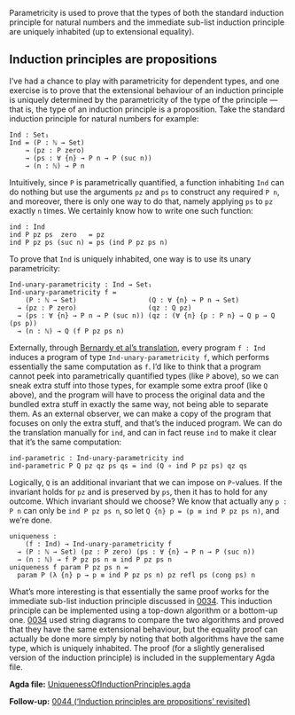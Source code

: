Parametricity is used to prove that the types of both the standard induction principle for natural numbers and the immediate sub-list induction principle are uniquely inhabited (up to extensional equality).

## Induction principles are propositions

I’ve had a chance to play with parametricity for dependent types, and one exercise is to prove that the extensional behaviour of an induction principle is uniquely determined by the parametricity of the type of the principle — that is, the type of an induction principle is a proposition.
Take the standard induction principle for natural numbers for example:

```
Ind : Set₁
Ind = (P : ℕ → Set)
    → (pz : P zero)
    → (ps : ∀ {n} → P n → P (suc n))
    → (n : ℕ) → P n
```

Intuitively, since `P` is parametrically quantified, a function inhabiting `Ind` can do nothing but use the arguments `pz` and `ps` to construct any required `P n`, and moreover, there is only one way to do that, namely applying `ps` to `pz` exactly `n` times.
We certainly know how to write one such function:

```
ind : Ind
ind P pz ps  zero   = pz
ind P pz ps (suc n) = ps (ind P pz ps n)
```

To prove that `Ind` is uniquely inhabited, one way is to use its unary parametricity:

```
Ind-unary-parametricity : Ind → Set₁
Ind-unary-parametricity f =
    (P : ℕ → Set)                  (Q : ∀ {n} → P n → Set)
  → (pz : P zero)                  (qz : Q pz)
  → (ps : ∀ {n} → P n → P (suc n)) (qz : (∀ {n} {p : P n} → Q p → Q (ps p))
  → (n : ℕ) → Q (f P pz ps n)
```

Externally, through [Bernardy et al’s translation](https://doi.org/10.1017/S0956796812000056), every program `f : Ind` induces a program of type `Ind-unary-parametricity f`, which performs essentially the same computation as `f`.
I’d like to think that a program cannot peek into parametrically quantified types (like `P` above), so we can sneak extra stuff into those types, for example some extra proof (like `Q` above), and the program will have to process the original data and the bundled extra stuff in exactly the same way, not being able to separate them.
As an external observer, we can make a copy of the program that focuses on only the extra stuff, and that’s the induced program.
We can do the translation manually for `ind`, and can in fact reuse `ind` to make it clear that it’s the same computation:

```
ind-parametric : Ind-unary-parametricity ind
ind-parametric P Q pz qz ps qs = ind (Q ∘ ind P pz ps) qz qs
```

Logically, `Q` is an additional invariant that we can impose on `P`-values.
If the invariant holds for `pz` and is preserved by `ps`, then it has to hold for any outcome.
Which invariant should we choose?
We know that actually any `p : P n` can only be `ind P pz ps n`, so let `Q {n} p = (p ≡ ind P pz ps n)`, and we’re done.

```
uniqueness :
    (f : Ind) → Ind-unary-parametricity f
  → (P : ℕ → Set) (pz : P zero) (ps : ∀ {n} → P n → P (suc n))
  → (n : ℕ) → f P pz ps n ≡ ind P pz ps n
uniqueness f param P pz ps n =
  param P (λ {n} p → p ≡ ind P pz ps n) pz refl ps (cong ps) n
```

What’s more interesting is that essentially the same proof works for the immediate sub-list induction principle discussed in [0034](/blog/0034/).
This induction principle can be implemented using a top-down algorithm or a bottom-up one.
[0034](/blog/0034/) used string diagrams to compare the two algorithms and proved that they have the same extensional behaviour, but the equality proof can actually be done more simply by noting that both algorithms have the same type, which is uniquely inhabited.
The proof (for a slightly generalised version of the induction principle) is included in the supplementary Agda file.

**Agda file:** [UniquenessOfInductionPrinciples.agda](UniquenessOfInductionPrinciples.agda)

**Follow-up:** [0044 (‘Induction principles are propositions’ revisited)](/blog/0044/)
